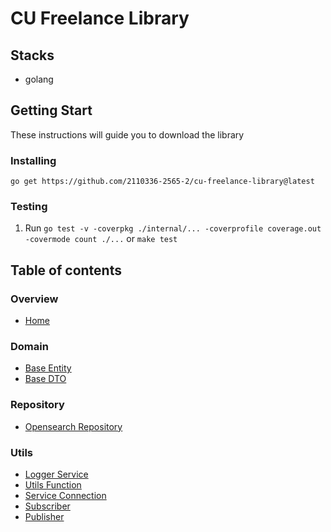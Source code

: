 # CU Freelance Library

## Stacks
- golang

## Getting Start
These instructions will guide you to download the library

### Installing
```shell
go get https://github.com/2110336-2565-2/cu-freelance-library@latest
```

### Testing
1. Run `go test -v -coverpkg ./internal/... -coverprofile coverage.out -covermode count ./...` or `make test`

## Table of contents
### Overview
* [Home](https://github.com/2110336-2565-2/cu-freelance-library/wiki)

### Domain
* [Base Entity](https://github.com/2110336-2565-2/cu-freelance-library/wiki/Base-Entity)
* [Base DTO](https://github.com/2110336-2565-2/cu-freelance-library/wiki/Base-DTO)

### Repository
* [Opensearch Repository](https://github.com/2110336-2565-2/cu-freelance-library/wiki/Opensearch-Repository)

### Utils
* [Logger Service](https://github.com/2110336-2565-2/cu-freelance-library/wiki/Logger-Service)
* [Utils Function](https://github.com/2110336-2565-2/cu-freelance-library/wiki/Utils-Function)
* [Service Connection](https://github.com/2110336-2565-2/cu-freelance-library/wiki/Service-Connection)
* [Subscriber](https://github.com/2110336-2565-2/cu-freelance-library/wiki/Subscriber)
* [Publisher](#Publisher)
